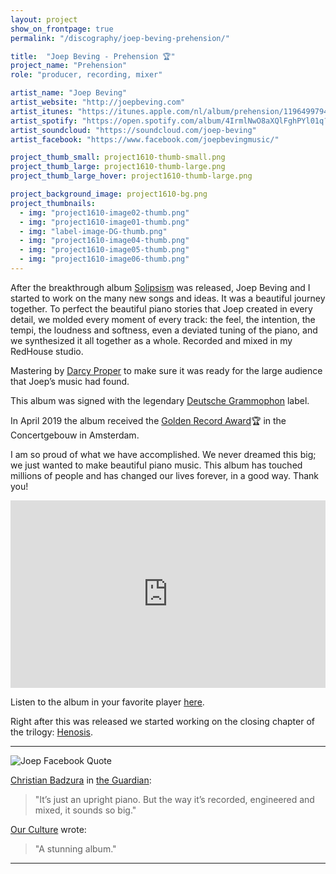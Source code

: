 ```yaml
---
layout: project
show_on_frontpage: true
permalink: "/discography/joep-beving-prehension/"

title:  "Joep Beving - Prehension 🏆"
project_name: "Prehension"
role: "producer, recording, mixer"

artist_name: "Joep Beving"
artist_website: "http://joepbeving.com"
artist_itunes: "https://itunes.apple.com/nl/album/prehension/1196499794?l=en"
artist_spotify: "https://open.spotify.com/album/4IrmlNwO8aXQlFghPYl01q?si=o4Sfu781RqCYj8HcXVJvXQ"
artist_soundcloud: "https://soundcloud.com/joep-beving"
artist_facebook: "https://www.facebook.com/joepbevingmusic/"

project_thumb_small: project1610-thumb-small.png
project_thumb_large: project1610-thumb-large.png
project_thumb_large_hover: project1610-thumb-large.png

project_background_image: project1610-bg.png
project_thumbnails:
  - img: "project1610-image02-thumb.png"
  - img: "project1610-image01-thumb.png"
  - img: "label-image-DG-thumb.png"
  - img: "project1610-image04-thumb.png"
  - img: "project1610-image05-thumb.png"
  - img: "project1610-image06-thumb.png"
---
```


After the breakthrough album [Solipsism](../joep-beving-solipsism/) was released, Joep Beving and I started to work on the many new songs and ideas. It was a beautiful journey together. To perfect the beautiful piano stories that Joep created in every detail, we molded every moment of every track: the feel, the intention, the tempi, the loudness and softness, even a deviated tuning of the piano, and we synthesized it all together as a whole. Recorded and mixed in my RedHouse studio.

Mastering by [Darcy Proper](http://www.wisseloord.nl/mastering/) to make sure it was ready for the large audience that Joep’s music had found.


This album was signed with the legendary [Deutsche Grammophon](http://www.deutschegrammophon.com/en/cat/4797151?) label.<br />

In April 2019 the album received the [Golden Record Award](https://www.luister.nl/pianist-joep-beving-ontvangt-gouden-plaat/)🏆 in the Concertgebouw in Amsterdam.

I am so proud of what we have accomplished. We never dreamed this big; we just wanted to make beautiful piano music. This album has touched millions of people and has changed our lives forever, in a good way. Thank you!


<iframe width="100%" height="300" src="https://www.youtube.com/embed/Tuh4_h93DZk?rel=0" frameborder="0" gesture="media" allow="encrypted-media" allowfullscreen></iframe>

Listen to the album in your favorite player [here](https://dg.lnk.to/beving-prehension).

Right after this was released we started working on the closing chapter of the trilogy: [Henosis](../joep-beving-henosis).


---

![Joep Facebook Quote](../../img/project1610-facebookquote.png)

[Christian Badzura](https://www.linkedin.com/in/christian-badzura-64b49716/?originalSubdomain=de) in [the Guardian](https://www.theguardian.com/music/2017/may/13/joep-beving-dutch-pianist-spotify-star-solipsism):
>"It’s just an upright piano. But the way it’s recorded, engineered and mixed, it sounds so big."

[Our Culture](https://ourculturemag.com/2017/04/09/204-2/) wrote:
>"A stunning album." 


---